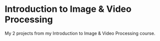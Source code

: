 # Introduction to Image &amp; Video Processing
My 2 projects from my Introduction to Image &amp; Video Processing course.
